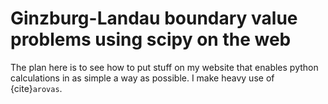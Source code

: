 # Ginzburg-Landau boundary value problems using scipy on the web

The plan here is to see how to put stuff on my website that enables python calculations in as simple a way as possible. I make heavy use of {cite}`arovas`.

```{tableofcontents}
```

```{bibliography}
```